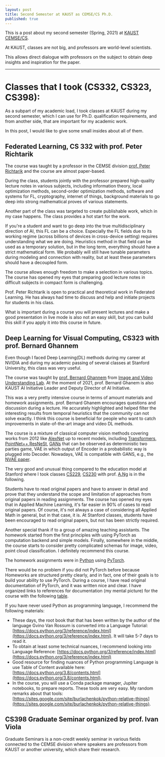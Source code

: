 ```yaml
---
layout: post
title: Second Semester at KAUST as CEMSE/CS Ph.D.
published: true
---
```


This is a post about my second semester (Spring, 2021) at [KAUST CEMSE/CS](https://cemse.kaust.edu.sa/).

At KAUST, classes are not big, and professors are world-level scientists.

This allows direct dialogue with professors on the subject to obtain deep insights and inspiration for the paper.

---

# Classes that I took (CS332, CS323, CS398):

As a subpart of my academic load, I took classes at KAUST during my second semester, which I can use for Ph.D. qualification requirements, and from another side, that are important for my academic work.

In this post, I would like to give some small insides about all of them.

## Federated Learning, CS 332 with prof. Peter Richtarik 

The course was taught by a professor in the CEMSE division [prof. Peter Richtarik](https://richtarik.org/) and the course are almost paper-based.

During the class, students jointly with the professor prepared high-quality lecture notes in various subjects, including information theory, local optimization methods, second-order optimization methods, software and systems for FL,
cryptography, internet of things, background materials to go deep into strong mathematical proves of various statements.

Another part of the class was targeted to create publishable work, which in my case happens. The class provides a hot start for the work.

If you're a student and want to go deep into the true multidisciplinary direction of AI, this FL can be a choice. Especially the FL fields due to its working regime (across billions of devices in cross-device setting) requires understanding what we are doing. 
Heuristics method in that field can be used as a temporary solution, but in the long term, everything should have a strict mathematical form. We probably will still have tunable parameters during modeling and connection with reality, but at least these parameters should have a decoupled form.

The course allows enough freedom to make a selection in various topics. The course has opened my eyes that preparing good lecture notes in difficult subjects in compact form is challenging.

Prof. Peter Richtarik is open to practical and theoretical work in Federated Learning. He has always had time to discuss and help and initiate projects for students in his class.

What is important during a course you will present lectures and make a good presentation in live mode is also not an easy skill, but you can build this skill if you apply it into this course in future. 

## Deep Learning for Visual Computing, CS323 with prof. Bernard Ghannem

Even though I faced Deep Learning(DL) methods during my career at NVIDIA and during my academic passing of several classes at Stanford University, this class was very useful.

The course was taught by [prof. Bernard Ghannem](https://www.kaust.edu.sa/en/study/faculty/bernard-ghanem) from [Image and Video Understanding Lab](https://cemse.kaust.edu.sa/ivul).
At the moment of 2021, prof. Bernard Ghanem is also KAUST AI Initiative Leader and Deputy Director of AI Initiative. 


This was a very pretty intensive course in terms of amount materials and homework assignments. prof. Bernard Ghanem encourages questions and discussion during a lecture. He accurately highlighted and helped filter the interesting results from temporal heuristics that the community can not solve exactly. I think this course is beneficial for people who want to catch improvements in state-of-the-art image and video DL methods.

The course is a mixture of classical computer vision methods covering works from 2012 like [AlexNet](https://papers.nips.cc/paper/2012/file/c399862d3b9d6b76c8436e924a68c45b-Paper.pdf) up to recent models, including [Transformers](https://papers.nips.cc/paper/2017/file/3f5ee243547dee91fbd053c1c4a845aa-Paper.pdf), [PointNet++](https://arxiv.org/abs/1706.02413),[ResNeSt](https://arxiv.org/pdf/2004.08955v2.pdf), [GANs](https://arxiv.org/abs/1406.2661) that can be observed as deterministic two parties game, VAE in which output of Encoder in a probabilistic way is plugged into Decoder. Nowadays, VAE is compatible with GANS, e.g., the [NVAE paper](https://arxiv.org/pdf/2007.03898.pdf).

The very good and unusual thing compared to the education model at Stanford where I took classes [CS229](https://cs229.stanford.edu/), [CS230](https://cs230.stanford.edu/) with prof. [A.Ng](https://hai.stanford.edu/people/andrew-ng) is in the following. 

Students have to read original papers and have to answer in detail and prove that they understand the scope and limitation of approaches from original papers in reading assignments. The course has opened my eyes that in Applied Machine Learning, it's far easier in 90% of cases to read original papers.
Of course, it's not always a case of considering all Applied Math in general, but in that case, it is. At Stanford classes, students have been encouraged to read original papers, but not has been strictly required.

Another special thank if to a group of amazing teaching assistants. The homework started from the first principles with using PyTorch as computation backend and simple models. Finally, somewhere in the middle, the course starts to consider pretty complicated schemas for image, video, point cloud classification.
I definitely recommend this course. 

The homework assignments were in [Python](https://www.python.org/) using [PyTorch](https://pytorch.org/docs/stable/index.html). 

There would be no problem if you did not PyTorch before because Homeworks are structured pretty clearly, and in fact, one of their goals is to build your ability to use PyTorch. 
During a course, I have read original documentation of PyTorch, and it was written nice and clear. I have organized links to references for documentation (my mental picture) for the course with the following [table](https://sites.google.com/site/burlachenkok/pytorch-resources).

If you have never used Python as programming language, I recommend the following materials:

* These days, the root book that that has been written by the author of the language Gvino Van Rossum is converted into a Language Tutorial: [https://docs.python.org/3/reference/index.html](https://docs.python.org/3/reference/index.html). It will take 5-7 days to read it.
* To obtain at least some technical nuances, I recommend looking into Language Reference: [https://docs.python.org/3/reference/index.html](https://docs.python.org/3/reference/index.html)
* Good resource for finding nuances of Python programming Language is use Table of Content available here: [https://docs.python.org/3.8/contents.html](https://docs.python.org/3.8/contents.html).
* In the course, you will use a Conda package manager, Jupiter notebooks, to prepare reports. These tools are very easy. My random remarks about that tools: [https://sites.google.com/site/burlachenkok/python-relative-things](https://sites.google.com/site/burlachenkok/python-relative-things).

## CS398 Graduate Seminar organized by prof. Ivan Viola

Graduate Seminars is a non-credit weekly seminar in various fields connected to the CEMSE division where speakers are professors from KAUST or another university, which share their research. 
